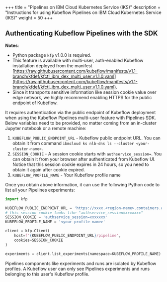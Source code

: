 +++
title = "Pipelines on IBM Cloud Kubernetes Service (IKS)"
description = "Instructions for using Kubeflow Pipelines on IBM Cloud Kubernetes Service (IKS)"
weight = 50
+++

## Authenticating Kubeflow Pipelines with the SDK

**Notes**:
* Python package `kfp` v1.0.0 is required.
* This feature is available with multi-user, auth-enabled Kubeflow installation deployed from the manifest [https://raw.githubusercontent.com/kubeflow/manifests/v1.1-branch/kfdef/kfctl_ibm_dex_multi_user.v1.1.0.yaml](https://raw.githubusercontent.com/kubeflow/manifests/v1.1-branch/kfdef/kfctl_ibm_dex_multi_user.v1.1.0.yaml).
* Since it transports sensitive information like session cookie value over edge network, we highly recommend enabling HTTPS for the public endpoint of Kubeflow.

It requires authentication via the public endpoint of Kubeflow deployment when using the Kubeflow Pipelines multi-user feature with Pipelines SDK. Below variables need to be provided, no matter coming from an in-cluster Jupyter notebook or a remote machine:
1. `KUBEFLOW_PUBLIC_ENDPOINT_URL` - Kubeflow public endpoint URL. You can obtain it from command `ibmcloud ks nlb-dns ls --cluster <your-cluster-name>`.
1. `SESSION_COOKIE` - A session cookie starts with `authservice_session=`. You can obtain it from your browser after authenticated from Kubeflow UI. Notice that this session cookie expires in 24 hours, so you need to obtain it again after cookie expired.
1. `KUBEFLOW_PROFILE_NAME` - Your Kubeflow profile name

Once you obtain above information, it can use the following Python code to list all your Pipelines experiments:
```Python
import kfp

KUBEFLOW_PUBLIC_ENDPOINT_URL = 'https://xxxx.<region-name>.containers.appdomain.cloud'
# this session cookie looks like "authservice_session=xxxxxxx"
SESSION_COOKIE = 'authservice_session=xxxxxxx'
KUBEFLOW_PROFILE_NAME = '<your-profile-name>'

client = kfp.Client(
    host=f'{KUBEFLOW_PUBLIC_ENDPOINT_URL}/pipeline',
    cookies=SESSION_COOKIE
)

experiments = client.list_experiments(namespace=KUBEFLOW_PROFILE_NAME)
```

Pipelines components like experiments and runs are isolated by Kubeflow profiles. A Kubeflow user can only see Pipelines experiments and runs belonging to this user's Kubeflow profile.
